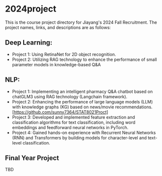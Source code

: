 # 2024project

This is the course project directory for Jiayang's 2024 Fall Recruitment. The project names, links, and descriptions are as follows:

## Deep Learning:
- Project 1: Using RetinaNet for 2D object recognition. 
- Project 2: Utilizing RAG technology to enhance the performance of small parameter models in knowledge-based Q&A


## NLP:
- Project 1: Implementing an intelligent pharmacy Q&A chatbot based on chatGLM3 using RAG technology (Langchain framework).
- Project 2: Enhancing the performance of large language models (LLM) with knowledge graphs (KG) based on news/movie recommendations. [https://github.com/sunny7364/STAT8021Proct]
- Project 3: Developed and implemented feature extraction and classification algorithms for text classification, including word embeddings and feedforward neural networks in PyTorch. 
- Project 4: Gained hands-on experience with Recurrent Neural Networks (RNN) and Transformers by building models for character-level and text-level classification.

## Final Year Project

TBD

